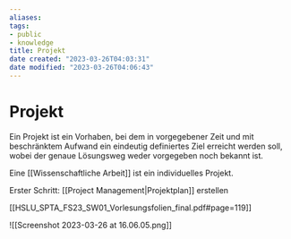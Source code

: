 ```yaml
---
aliases: 
tags: 
- public
- knowledge
title: Projekt
date created: "2023-03-26T04:03:31"
date modified: "2023-03-26T04:06:43"
---
```


# Projekt

Ein Projekt ist ein Vorhaben, bei dem in vorgegebener Zeit und mit beschränktem Aufwand ein eindeutig definiertes Ziel erreicht werden soll, wobei der genaue Lösungsweg weder vorgegeben noch bekannt ist.

Eine [[Wissenschaftliche Arbeit]] ist ein individuelles Projekt.

Erster Schritt: [[Project Management|Projektplan]] erstellen

[[HSLU_SPTA_FS23_SW01_Vorlesungsfolien_final.pdf#page=119]]

![[Screenshot 2023-03-26 at 16.06.05.png]]
